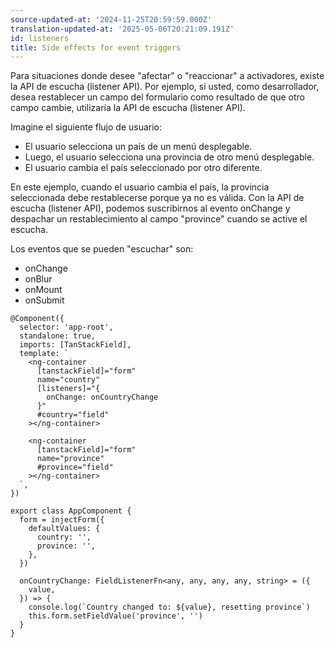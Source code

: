 ```yaml
---
source-updated-at: '2024-11-25T20:59:59.000Z'
translation-updated-at: '2025-05-06T20:21:09.191Z'
id: listeners
title: Side effects for event triggers
---
```


Para situaciones donde desee "afectar" o "reaccionar" a activadores, existe la API de escucha (listener API). Por ejemplo, si usted, como desarrollador, desea restablecer un campo del formulario como resultado de que otro campo cambie, utilizaría la API de escucha (listener API).

Imagine el siguiente flujo de usuario:

- El usuario selecciona un país de un menú desplegable.
- Luego, el usuario selecciona una provincia de otro menú desplegable.
- El usuario cambia el país seleccionado por otro diferente.

En este ejemplo, cuando el usuario cambia el país, la provincia seleccionada debe restablecerse porque ya no es válida. Con la API de escucha (listener API), podemos suscribirnos al evento onChange y despachar un restablecimiento al campo "province" cuando se active el escucha.

Los eventos que se pueden "escuchar" son:

- onChange
- onBlur
- onMount
- onSubmit

```angular-ts
@Component({
  selector: 'app-root',
  standalone: true,
  imports: [TanStackField],
  template: `
    <ng-container
      [tanstackField]="form"
      name="country"
      [listeners]="{
        onChange: onCountryChange
      }"
      #country="field"
    ></ng-container>

    <ng-container
      [tanstackField]="form"
      name="province"
      #province="field"
    ></ng-container>
  `,
})

export class AppComponent {
  form = injectForm({
    defaultValues: {
      country: '',
      province: '',
    },
  })

  onCountryChange: FieldListenerFn<any, any, any, any, string> = ({
    value,
  }) => {
    console.log(`Country changed to: ${value}, resetting province`)
    this.form.setFieldValue('province', '')
  }
}
```
